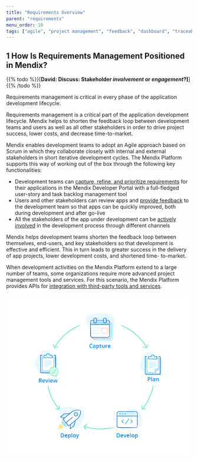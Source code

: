 ```yaml
---
title: "Requirements Overview"
parent: "requirements"
menu_order: 10
tags: ["agile", "project management", "feedback", "dashboard", "traceability"]
---
```


## 1 How Is Requirements Management Positioned in Mendix?

{{% todo %}}[**David: Discuss: Stakeholder _involvement_ or _engagement_?]**]{{% /todo %}}

Requirements management is critical in every phase of the application development lifecycle. 

Requirements management is a critical part of the application development lifecycle. Mendix helps to shorten the feedback loop between development teams and users as well as all other stakeholders in order to drive project success, lower costs, and decrease time-to-market.

Mendix enables development teams to adopt an Agile approach based on Scrum in which they collaborate closely with internal and external stakeholders in short iterative development cycles. The Mendix Platform supports this way of working out of the box through the following key functionalities:

* Development teams can [capture, refine, and prioritize requirements](requirements-management#requirements-management) for their applications in the Mendix Developer Portal with a full-fledged user-story and task backlog management tool
* Users and other stakeholders can review apps and [provide feedback](feedback-management#feedback-management) to the development team so that apps can be quickly improved, both during development and after go-live
* All the stakeholders of the app under development can be [actively involved](collaboration-channels#stakeholder-involvement) in the development process through different channels

Mendix helps development teams shorten the feedback loop between themselves, end-users, and key stakeholders so that development is effective and efficient. This in turn leads to greater success in the delivery of app projects, lower development costs, and shortened time- to-market.

When development activities on the Mendix Platform extend to a large number of teams, some organizations require more advanced project management tools and services. For this scenario, the Mendix Platform provides APIs for [integration with third-party tools and services](requirements-management#tools).

![](attachments/agile/cycle-1.png)
